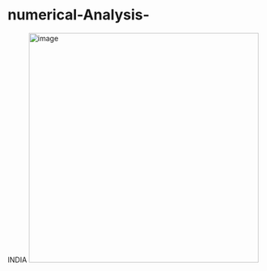 # numerical-Analysis-
INDIA
<img width="454" alt="image" src="https://user-images.githubusercontent.com/92057612/221926195-bb559fa1-8675-4638-bd9c-494641e4f950.png">
